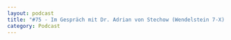 ```yaml
---
layout: podcast
title: "#75 - Im Gespräch mit Dr. Adrian von Stechow (Wendelstein 7-X) über Kernfusion."
category: Podcast
---
```


<p><script class="podigee-podcast-player" src="https://cdn.podigee.com/podcast-player/javascripts/podigee-podcast-player.js" data-configuration="https://interviews-4-future.podigee.io/75-i4f/embed?context=external"></script></p>

